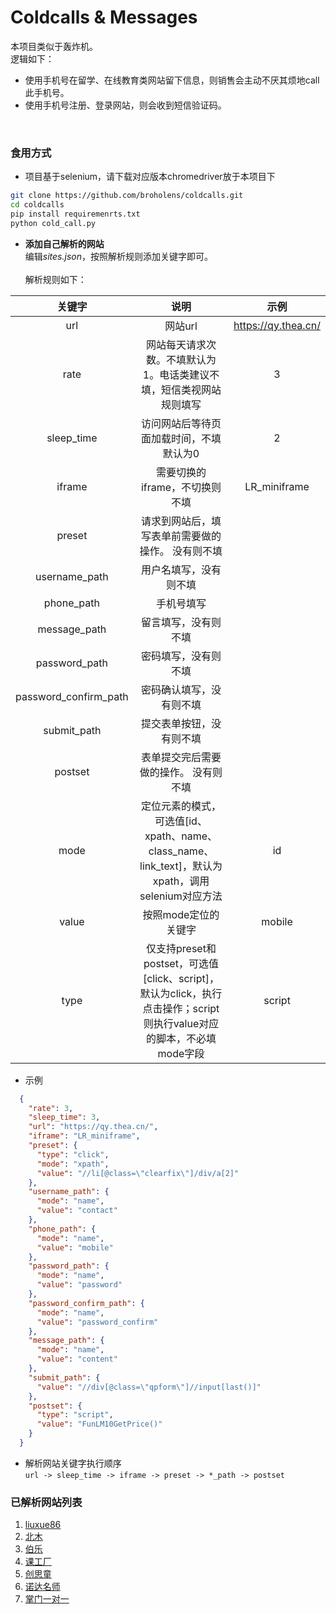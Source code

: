# Coldcalls & Messages

本项目类似于轰炸机。<br>
逻辑如下：
- 使用手机号在留学、在线教育类网站留下信息，则销售会主动不厌其烦地call此手机号。
- 使用手机号注册、登录网站，则会收到短信验证码。
<br>

### 食用方式
- 项目基于selenium，请下载对应版本chromedriver放于本项目下
```bash
git clone https://github.com/broholens/coldcalls.git
cd coldcalls
pip install requiremenrts.txt
python cold_call.py
```
- **添加自己解析的网站**<br>
编辑*sites.json*，按照解析规则添加关键字即可。<br><br>
解析规则如下：

| 关键字 | 说明 | 示例 |
| :-----: | :----: | :----: |
| url | 网站url | https://qy.thea.cn/ |
| rate | 网站每天请求次数。不填默认为1。电话类建议不填，短信类视网站规则填写 | 3 |
| sleep_time | 访问网站后等待页面加载时间，不填默认为0 | 2 |
| iframe | 需要切换的iframe，不切换则不填 | LR_miniframe |
| preset | 请求到网站后，填写表单前需要做的操作。 没有则不填|  |
| username_path | 用户名填写，没有则不填 |  |
| phone_path | 手机号填写 |  |
| message_path | 留言填写，没有则不填 |  |
| password_path | 密码填写，没有则不填 |  |
| password_confirm_path | 密码确认填写，没有则不填 |  |
| submit_path | 提交表单按钮，没有则不填 |  |
| postset | 表单提交完后需要做的操作。 没有则不填|  |
| mode | 定位元素的模式，可选值[id、xpath、name、class_name、link_text]，默认为xpath，调用selenium对应方法 | id |
| value | 按照mode定位的关键字 | mobile |
| type | 仅支持preset和postset，可选值[click、script]，默认为click，执行点击操作；script则执行value对应的脚本，不必填mode字段 | script |

- 示例
```json
  {
    "rate": 3,
    "sleep_time": 3,
    "url": "https://qy.thea.cn/",  
    "iframe": "LR_miniframe",
    "preset": {
      "type": "click",
      "mode": "xpath",
      "value": "//li[@class=\"clearfix\"]/div/a[2]"
    },
    "username_path": {
      "mode": "name",  
      "value": "contact"
    },
    "phone_path": {
      "mode": "name",
      "value": "mobile"
    },
    "password_path": {
      "mode": "name",
      "value": "password"
    },
    "password_confirm_path": {
      "mode": "name",
      "value": "password_confirm"
    },
    "message_path": {
      "mode": "name",
      "value": "content"
    },
    "submit_path": {
      "value": "//div[@class=\"qpform\"]//input[last()]"
    },
    "postset": {
      "type": "script",
      "value": "FunLM10GetPrice()"
    }
  }
```
- 解析网站关键字执行顺序<br>
`url -> sleep_time -> iframe -> preset -> *_path -> postset`

### 已解析网站列表

1. [liuxue86](https://www.liuxue86.com/)
3. [北木](http://www.beimu.com/school/)
4. [伯乐](http://www.bole.com/registerPage)
6. [课工厂](http://www.kgc.cn/zhuanti/cpjh_pc.shtml)
7. [创思童](http://www.gemstonecn.com/consociation.php)
9.  [诺达名师](http://qy.thea.cn/)
10. [掌门一对一](https://www.zhangmen.org/lp/sem)

<!--
[^_^]:
    11. [加盟1对1](http://bd.jiameng.cn/angli/)
    12. [秦学100](http://fd1.qinxue100.com/index.html)
    13. [瑞思](http://www.risecenter.com/)
    14. [教育联展网](https://www.thea.cn/zt/erjian/) iframe嵌套
    15. [新东方](http://www.xdf.cn/) 多关键词+下拉
    16. [英孚](http://www.ef.com.cn/englishfirst/kids/kids-course) 下拉
    17. [爱贝](http://ld.abiechina.com/c1.html) 下拉
    18. [西安市长安区环球少年学习培训中心](http://www.ngkidsxa.cn/messages.asp) 多关键词
    19. [趣趣abc](https://www.ququabc.com/offlinep.htm) 验证码+下拉
    20. [hellokid](https://www.hellokid.com/) 验证码+下拉
    21. [瑞思2](http://xa.oddep.com/xuexiao/3946.html)
    22. [乐宁](http://learning.learningedu.com.cn/)
    23. [七彩星球](http://www.cctvqcxq.com/)
    24. [讲吧秀](http://www.jbajy.com/jbx/)
    25. [素质家](http://siwei.haike100.com/)
    26. [小码教育](http://ks.xiaoma.cn/ks/tgxa/baidu/)
    27. [阿童木](http://m.atomdiy.com/atm_09_bd5/)
    28. [昂立教育](http://www.onlychild.cn/)
    29. [久伴英语](http://www.biteabc.com/)
    30. [芝麻街英语](http://www.sesamestreetenglishchina.com/)
    31. [51talk](http://www.51talk.com/landing/bdpz1_087737.html)
    32. [山姆大叔少儿英语](http://www.unclesamedu.com/index.php)
    33. [学而思](https://zt.xueersi.com/zaixian/pc-zhu-tiyanke/index.html)
    34. [汤姆客](http://www.hellotom-edu.com/Index/tree/id/470)
    35. [勤学教育](http://www.qinxue365.com/business/388.html)
    36. [创业盟](http://bdjy.zsyekuf.cn/pc/publicity1)
    37. [it61](http://www.it61.cn/coding-class/)
    38. [傲梦](https://all-dream.com/)
    39. [vipcode](https://www.vipcode.com/)
    40. [优学](http://www.ubxedu.com/course/)
    41. [码高](http://www.magaoedu.cn/)
    42. [小码王](http://www.xiaomawang.net/)
    43. [有渔](http://www.youyucode.com/)
    44. [达内](http://xa.ui.tedu.cn/baiduuipc/zh/)
    45. [米德](https://www.midebc.cn/)
    46. [趣码](http://xw7c8v4rx7ajxxvj.mikecrm.com/kiMGSiQ)
    1. [百姓网](http://www.baixing.com/oz/verify/reg)
    2. [58登陆](https://passport.58.com/login)
    3. [58注册](https://passport.58.com/reg)
    4. [快递100登陆](https://sso.kuaidi100.com/sso/authorize.do)
    5. [快递100注册](https://sso.kuaidi100.com/sso/reg.jsp)
    6. [鲸鱼小班](https://www.jingyuxiaoban.com/app/register)
    7. [沪江](https://class.hujiang.com/)
    8. [知网](http://my.cnki.net/Register/CommonRegister.aspx)
    9. [建设](http://member.jianshe99.com/member/register.shtm)
    10. [华图](http://v.huatu.com/newUser/reg.php)
    11. [乐乐课堂](http://www.leleketang.com/login/register.php)
    12. [赶考网](https://www.gankao.com/user/create)
    13. [融易富](https://www.993261.com/account/register)
    14. [恒丰优配](http://www.pz1997.com/register)
    15. [教育联展网](https://www.thea.cn/zt/erjian/)
    16. [无忧考网](https://user.51test.net/user/reg.html)
    17. [高思教育](https://www.gaosiedu.com/#/loginCode)
    18. [vipjr](https://www.vipjr.com/)
    19. [千里马](http://www.qianlima.com/new/keywordzhuolu_invite.jsp)
    20. [编程猫](https://hi.codemao.cn/v2)
-->
